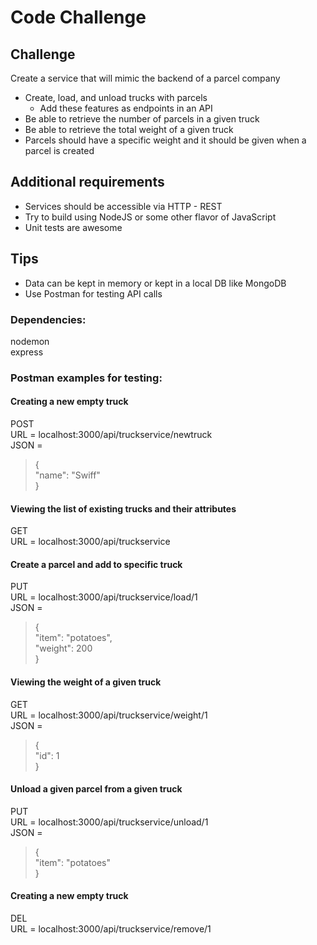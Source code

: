 # Code Challenge  

## Challenge  
Create a service that will mimic the backend of a parcel company  
- Create, load, and unload trucks with parcels  
    - Add these features as endpoints in an API  
- Be able to retrieve the number of parcels in a given truck  
- Be able to retrieve the total weight of a given truck  
- Parcels should have a specific weight and it should be given when a parcel is created   

## Additional requirements  
- Services should be accessible via HTTP - REST  
- Try to build using NodeJS or some other flavor of JavaScript  
- Unit tests are awesome   

## Tips  
- Data can be kept in memory or kept in a local DB like MongoDB   
- Use Postman for testing API calls   

### Dependencies:  
nodemon  
express  

### Postman examples for testing:  

#### Creating a new empty truck  
POST  
URL = localhost:3000/api/truckservice/newtruck  
JSON =   
> {  
>	"name": "Swiff"  
> }  

#### Viewing the list of existing trucks and their attributes  
GET  
URL = localhost:3000/api/truckservice  

#### Create a parcel and add to specific truck  
PUT  
URL = localhost:3000/api/truckservice/load/1  
JSON =   
> {  
>	"item": "potatoes",  
>   "weight": 200  
> }  

#### Viewing the weight of a given truck  
GET  
URL = localhost:3000/api/truckservice/weight/1  
JSON =   
> {  
>	"id": 1    
> }  

#### Unload a given parcel from a given truck  
PUT  
URL = localhost:3000/api/truckservice/unload/1  
JSON =   
> {  
>	"item": "potatoes"  
> }  

#### Creating a new empty truck  
DEL  
URL = localhost:3000/api/truckservice/remove/1  
